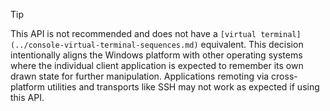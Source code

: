 > [!TIP]
> This API is not recommended and does not have a `[virtual terminal](../console-virtual-terminal-sequences.md)` equivalent. This decision intentionally aligns the Windows platform with other operating systems where the individual client application is expected to remember its own drawn state for further manipulation. Applications remoting via cross-platform utilities and transports like SSH may not work as expected if using this API.
